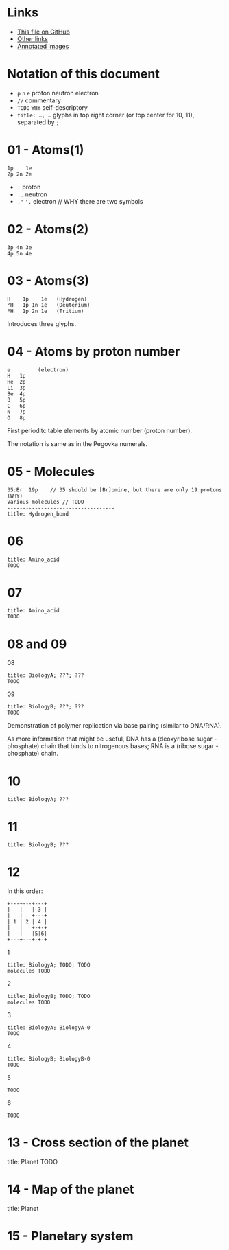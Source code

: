 # Links

* [This file on GitHub](https://github.com/pink-snow/2020-space-pages/blob/gh-pages/Decoded.md)
* [Other links](https://github.com/pink-snow/2020-space-pages/blob/gh-pages/Readme.md)
* [Annotated images](https://pink-snow.github.io/2020-space-pages/0/)

# Notation of this document

* `p` `n` `e` proton neutron electron
* `//` commentary
* `TODO` `WHY` self-descriptory
* `title: …; …` glyphs in top right corner (or top center for 10, 11), separated by `;`


# 01 - Atoms(1)

    1p    1e
    2p 2n 2e

* `:` proton
* `..` neutron
* `.'` `'.` electron // WHY there are two symbols

# 02 - Atoms(2)

    3p 4n 3e
    4p 5n 4e

# 03 - Atoms(3)

    H    1p    1e   (Hydrogen)
    ²H   1p 1n 1e   (Deuterium)
    ³H   1p 2n 1e   (Tritium)

Introduces three glyphs.

# 04 - Atoms by proton number

    e         (electron)
    H   1p
    He  2p
    Li  3p
    Be  4p
    B   5p
    C   6p
    N   7p
    O   8p

First perioditc table elements by atomic number (proton number).

The notation is same as in the Pegovka numerals.

# 05 - Molecules

    35:Br  19p    // 35 should be [Br]omine, but there are only 19 protons (WHY)
    Various molecules // TODO
    -----------------------------------
    title: Hydrogen_bond

# 06

    title: Amino_acid
    TODO

# 07

    title: Amino_acid
    TODO

# 08 and 09

08

    title: BiologyA; ???; ???
    TODO

09

    title: BiologyB; ???; ???
    TODO

Demonstration of polymer replication via base pairing (similar to DNA/RNA).

As more information that might be useful, DNA has a (deoxyribose sugar - phosphate) chain that binds to nitrogenous bases; RNA is a (ribose sugar - phosphate) chain.

# 10

    title: BiologyA; ???

# 11

    title: BiologyB; ???

# 12

In this order:

    +---+---+---+
    |   |   | 3 |
    |   |   +---+
    | 1 | 2 | 4 |
    |   |   +-+-+
    |   |   |5|6|
    +---+---+-+-+

1

    title: BiologyA; TODO; TODO
    molecules TODO

2

    title: BiologyB; TODO; TODO
    molecules TODO
    
3

    title: BiologyA; BiologyA-0
    TODO
    
4

    title: BiologyB; BiologyB-0
    TODO

5

    TODO

6

    TODO

# 13 - Cross section of the planet

title: Planet
TODO

# 14 - Map of the planet

title: Planet

# 15 - Planetary system
